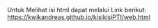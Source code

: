 Untuk Melihat isi html dapat melalui Link berikut:  https://kwikandreas.github.io/kisikisiPTI/web.html
